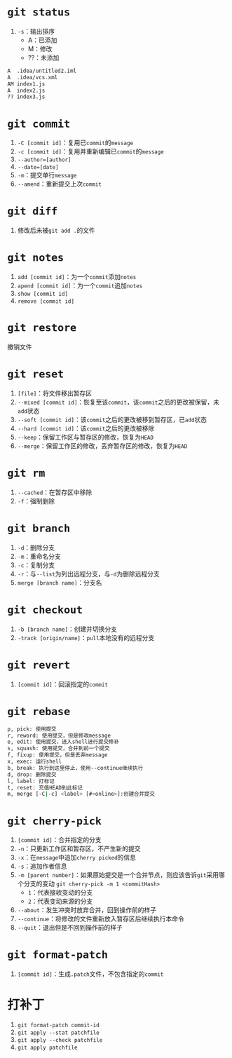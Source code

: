 # `git status`
1. `-s`：输出排序
   * A：已添加
   * M：修改
   * ??：未添加
```bash
A  .idea/untitled2.iml
A  .idea/vcs.xml
AM index1.js
A  index2.js
?? index3.js
```
# `git commit`
1. `-C [commit id]`：复用已`commit`的`message`
2. `-c [commit id]`：复用并重新编辑已`commit`的`message`
3. `--author=[author]`
4. `--date=[date]`
5. `-m`：提交单行`message`
6. `--amend`：重新提交上次`commit`
# `git diff`
1. 修改后未被`git add .`的文件
# `git notes`
1. `add [commit id]`：为一个`commit`添加`notes`
2. `apend [commit id]`：为一个`commit`追加`notes`
3. `show [commit id]`
4. `remove [commit id]`
# `git restore`
撤销文件
# `git reset`
1. `[file]`：将文件移出暂存区
2. `--mixed [commit id]`：恢复至该`commit`，该`commit`之后的更改被保留，未`add`状态
3. `--soft [commit id]`：该`commit`之后的更改被移到暂存区，已`add`状态
4. `--hard [commit id]`：该`commit`之后的更改被移除
5. `--keep`：保留工作区与暂存区的修改，恢复为`HEAD`
6. `--merge`：保留工作区的修改，丢弃暂存区的修改，恢复为`HEAD`
# `git rm`
1. `--cached`：在暂存区中移除
2. `-f`：强制删除
# `git branch`
1. `-d`：删除分支
2. `-m`：重命名分支
3. `-c`：复制分支
4. `-r`：与`--list`为列出远程分支，与`-d`为删除远程分支
5. `merge [branch name]`：分支名
# `git checkout`
1. `-b [branch name]`：创建并切换分支
2. `-track [origin/name]`：`pull`本地没有的远程分支
# `git revert`
1. `[commit id]`：回滚指定的`commit`
# `git rebase`
```bash
p, pick: 使用提交
r, reword: 使用提交，但是修改message
e, edit: 使用提交，进入shell进行提交修补
s, squash: 使用提交，合并到前一个提交
f, fixup: 使用提交，但是丢弃message
x, exec: 运行shell
b, break: 执行到这里停止，使用--continue继续执行
d, drop: 删除提交
l, label: 打标记
t, reset: 充值HEAD到此标记
m, merge [-C|-c] <label> [#<online>]:创建合并提交
```
# `git cherry-pick`
1. `[commit id]`：合并指定的分支
2. `-n`：只更新工作区和暂存区，不产生新的提交
3. `-x`：在`message`中追加`cherry picked`的信息
4. `-s`：追加作者信息
5. `-m [parent number]`：如果原始提交是一个合并节点，则应该告诉`git`采用哪个分支的变动
   ```git cherry-pick -m 1 <commitHash>```
   * `1`：代表接收变动的分支
   * `2`：代表变动来源的分支
6. `--about`：发生冲突时放弃合并，回到操作前的样子
7. `--continue`：将修改的文件重新放入暂存区后继续执行本命令
8. `--quit`：退出但是不回到操作前的样子
# `git format-patch`
1. `[commit id]`：生成`.patch`文件，不包含指定的`commit`
# 打补丁
1. `git format-patch commit-id`
2. `git apply --stat patchfile`
3. `git apply --check patchfile`
4. `git apply patchfile`
